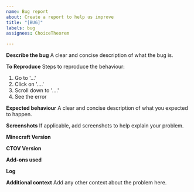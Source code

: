 ```yaml
---
name: Bug report
about: Create a report to help us improve
title: "[BUG]"
labels: bug
assignees: ChoiceTheorem

---
```


**Describe the bug**
A clear and concise description of what the bug is.

**To Reproduce**
Steps to reproduce the behaviour:
1. Go to '...'
2. Click on '....'
3. Scroll down to '....'
4. See the error

**Expected behaviour**
A clear and concise description of what you expected to happen.

**Screenshots**
If applicable, add screenshots to help explain your problem.

**Minecraft Version**

**CTOV Version**

**Add-ons used**

**Log**

**Additional context**
Add any other context about the problem here.
